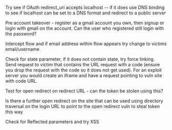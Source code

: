 Try see if OAuth redirect_uri accepts localhost -- if it does use DNS binding to see if localhost can be set to a DNS format and redirect to a public server

Pre account takeover - register as a gmail account you own, then signup or login with gmail on the account. Can the user who registered still login with the password?

Intercept flow and if email address within flow appears try change to victims email/username

Check for state parameter, if it does not contain state, try force linking. Send request to victim that contains the URL request with a code (ensure you drop the request with the code so it does not get used). For an exploit server you would create an iframe and have a request pointing to vuln site with code URL.

Test for open redirect on redirect URL - can the token be stolen using this?

Is there a further open redirect on the site that can be used using directory traversal on the login URL to point to the open redirect vuln to steal token this way

Check for Reflected parameters and try XSS

